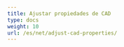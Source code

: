 ```yaml
---
title: Ajustar propiedades de CAD
type: docs
weight: 10
url: /es/net/adjust-cad-properties/
---
```

